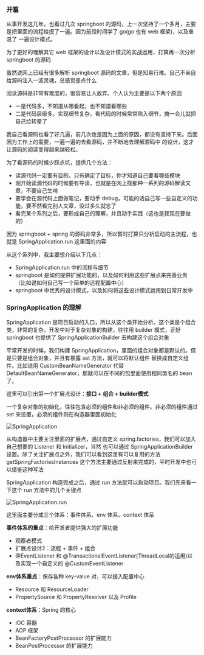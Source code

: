 ### 开篇

从事开发这几年，也看过几次 springboot 的源码，上一次坚持了一个多月，主要是把里面的流程给摸了一遍。因为前段时间学了 go(go 也有 web 框架)，以及重温了
一遍设计模式。

为了更好的理解其它 web 框架的设计以及设计模式的实战运用，打算再一次分析 springboot 的源码

虽然说网上已经有很多解析 springboot 源码的文章，但是知易行难。自己不亲自给源码注入一波灵魂，总感觉差点什么

阅读源码是非常有难度的，很容易让人放弃。个人认为主要是以下两个原因

* 一是代码多，不知道从哪看起，也不知道看哪些
* 二是代码层级多，实现细节复杂，看代码的时候常常陷入细节，搞一会儿就把自己给转晕了

我自己看源码也看了好几遍，前几次也是因为上面的原因，都没有坚持下来。后面因为工作上的需要，一遍一遍的去看源码，并不断地去理解源码中
的设计，这才让源码的阅读变得越来越轻松。

为了看源码的时候少踩点坑，提供几个方法：

* 读源代码一定要有目的。只有确定了目标，你才知道自己要看哪些模块
* 刚开始读源代码的时候要有导读，也就是在网上找那种一系列的源码解读文章，不要自己生啃
* 要学会在源代码上面做笔记，要动手 debug，可能的话自己写一些自定义的功能，要不然看完别人文章，没过多久就忘了
* 看完某个系列之后，要形成自己的理解，并且动手实践（这也是我现在要做的）

因为 springboot + spring 的源码非常多，所以暂时打算只分析启动的主流程，也就是 SpringApplication.run 这里面的内容

从这个系列中，我主要想介绍以下几点：

* SpringApplication.run 中的流程与细节
* springboot 是如何提供扩展功能的，以及如何利用这些扩展点来完善业务（比如说如何自己写一个简单的远程配置中心）
* springboot 中优秀的设计模式，以及如何将这些设计模式运用到日常开发中


### SpringApplication 的理解

SpringApplication 是项目启动的入口，所以从这个类开始分析。这个类是个组合类，非常的复杂。开发中对于复杂对象的构建，往往用 builder
模式，正好 springboot 也提供了 SpringApplicationBuilder 去构建这个组合对象

平常开发的时候，我们构建 SpringApplication，里面的组合对象都是默认的。但是只要是组合对象，并且有暴露 set 方法，就可以将默认组件
替换成自定义组件。比如说用 CustomBeanNameGenerator 代替 DefaultBeanNameGenerator，那就可以在不同的包里面使用相同类名的 bean 了。

这里可以引出第一个扩展点设计：**接口 + 组合 + builder模式**

一个复杂对象的初始化，往往包含必须的组件和非必须的组件，非必须的组件通过 set 来设置，必须的组件则在构造器里面初始化

![SpringApplication](./springApplication.png)

从构造器中主要关注里面的扩展点，通过自定义 spring.factories，我们可以加入自己想要的 Listener 和 Initializer，当然
也可以通过 SpringApplicationBuilder 设置。除了关注扩展点之外，我们可以看到这里有可以复用的方法 getSpringFactoriesInstances
这个方法主要通过反射来完成的，平时开发中也可以借鉴这种写法

SpringApplication 构造完成之后，通过 run 方法就可以启动项目。我们先来看一下这个 run 方法中的几个关键点

![SpringApplication.run](./springboot-core.png)

这里面主要分成三个体系：事件体系、env 体系、context 体系

**事件体系的重点**：给开发者提供强大的扩展功能

* 观察者模式
* 扩展点设计2：流程 + 事件 + 组合
* @EventListener 和 @TransactionalEventListener(ThreadLocal的运用)以及实现一个自定义的 @CustomEventListener 


**env体系重点**：保存各种 key-value 对，可以接入配置中心

* Resource 和 ResourceLoader
* PropertySource 和 PropertyResolver 以及 Profile

**context体系**：Spring 的核心

* IOC 容器
* AOP 框架
* BeanFactoryPostProcessor 的扩展能力
* BeanPostProcessor 的扩展能力








